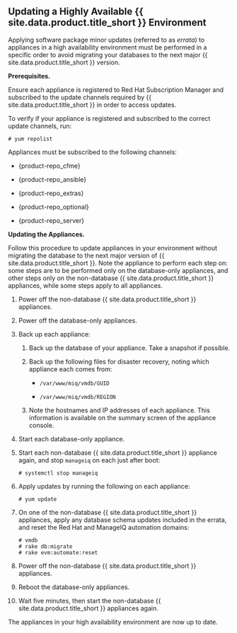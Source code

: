 ## Updating a Highly Available {{ site.data.product.title_short }} Environment

Applying software package minor updates (referred to as *errata*) to
appliances in a high availability environment must be performed in a
specific order to avoid migrating your databases to the next major
{{ site.data.product.title_short }} version.

**Prerequisites.**

Ensure each appliance is registered to Red Hat Subscription Manager and
subscribed to the update channels required by {{ site.data.product.title_short }} in
order to access updates.

To verify if your appliance is registered and subscribed to the correct
update channels, run:

    # yum repolist

Appliances must be subscribed to the following channels:

  - {product-repo\_cfme}

  - {product-repo\_ansible}

  - {product-repo\_extras}

  - {product-repo\_optional}

  - {product-repo\_server}

**Updating the Appliances.**

Follow this procedure to update appliances in your environment without
migrating the database to the next major version of
{{ site.data.product.title_short }}. Note the appliance to perform each step on: some
steps are to be performed only on the database-only appliances, and
other steps only on the non-database {{ site.data.product.title_short }} appliances,
while some steps apply to all appliances.

1.  Power off the non-database {{ site.data.product.title_short }} appliances.

2.  Power off the database-only appliances.

3.  Back up each appliance:

    1.  Back up the database of your appliance. Take a snapshot if
        possible.

    2.  Back up the following files for disaster recovery, noting which
        appliance each comes from:

          - `/var/www/miq/vmdb/GUID`

          - `/var/www/miq/vmdb/REGION`

    3.  Note the hostnames and IP addresses of each appliance. This
        information is available on the summary screen of the appliance
        console.

4.  Start each database-only appliance.

5.  Start each non-database {{ site.data.product.title_short }} appliance again, and
    stop `manageiq` on each just after boot:

        # systemctl stop manageiq

6.  Apply updates by running the following on each appliance:

        # yum update

7.  On one of the non-database {{ site.data.product.title_short }} appliances, apply
    any database schema updates included in the errata, and reset the
    Red Hat and ManageIQ automation domains:

        # vmdb
        # rake db:migrate
        # rake evm:automate:reset

8.  Power off the non-database {{ site.data.product.title_short }} appliances.

9.  Reboot the database-only appliances.

10. Wait five minutes, then start the non-database
    {{ site.data.product.title_short }} appliances again.

The appliances in your high availability environment are now up to date.

